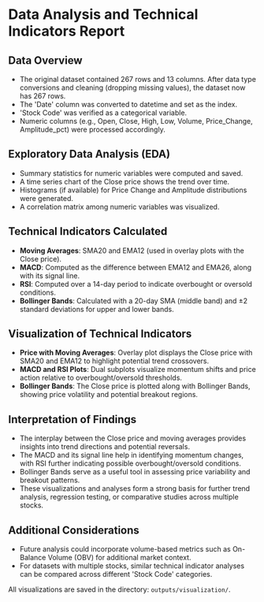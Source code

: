 
# Data Analysis and Technical Indicators Report

## Data Overview
- The original dataset contained 267 rows and 13 columns. After data type conversions and cleaning (dropping missing values), the dataset now has 267 rows.
- The 'Date' column was converted to datetime and set as the index.
- 'Stock Code' was verified as a categorical variable.
- Numeric columns (e.g., Open, Close, High, Low, Volume, Price_Change, Amplitude_pct) were processed accordingly.

## Exploratory Data Analysis (EDA)
- Summary statistics for numeric variables were computed and saved.
- A time series chart of the Close price shows the trend over time.
- Histograms (if available) for Price Change and Amplitude distributions were generated.
- A correlation matrix among numeric variables was visualized.

## Technical Indicators Calculated
- **Moving Averages**: SMA20 and EMA12 (used in overlay plots with the Close price).
- **MACD**: Computed as the difference between EMA12 and EMA26, along with its signal line.
- **RSI**: Computed over a 14-day period to indicate overbought or oversold conditions.
- **Bollinger Bands**: Calculated with a 20-day SMA (middle band) and ±2 standard deviations for upper and lower bands.

## Visualization of Technical Indicators
- **Price with Moving Averages**: Overlay plot displays the Close price with SMA20 and EMA12 to highlight potential trend crossovers.
- **MACD and RSI Plots**: Dual subplots visualize momentum shifts and price action relative to overbought/oversold thresholds.
- **Bollinger Bands**: The Close price is plotted along with Bollinger Bands, showing price volatility and potential breakout regions.

## Interpretation of Findings
- The interplay between the Close price and moving averages provides insights into trend directions and potential reversals.
- The MACD and its signal line help in identifying momentum changes, with RSI further indicating possible overbought/oversold conditions.
- Bollinger Bands serve as a useful tool in assessing price variability and breakout patterns.
- These visualizations and analyses form a strong basis for further trend analysis, regression testing, or comparative studies across multiple stocks.

## Additional Considerations
- Future analysis could incorporate volume-based metrics such as On-Balance Volume (OBV) for additional market context.
- For datasets with multiple stocks, similar technical indicator analyses can be compared across different 'Stock Code' categories.

All visualizations are saved in the directory: `outputs/visualization/`.
